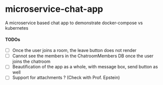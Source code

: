 # microservice-chat-app
A microservice based chat app to demonstrate docker-compose vs kubernetes

#### TODOs
- [ ]  Once the user joins a room, the leave button does not render
- [ ]  Cannot see the members in the ChatroomMembers DB once the user joins the chatroom
- [ ]  Beautification of the app as a whole, with message box, send button as well
- [ ]  Support for attachments ? (Check with Prof. Epstein)